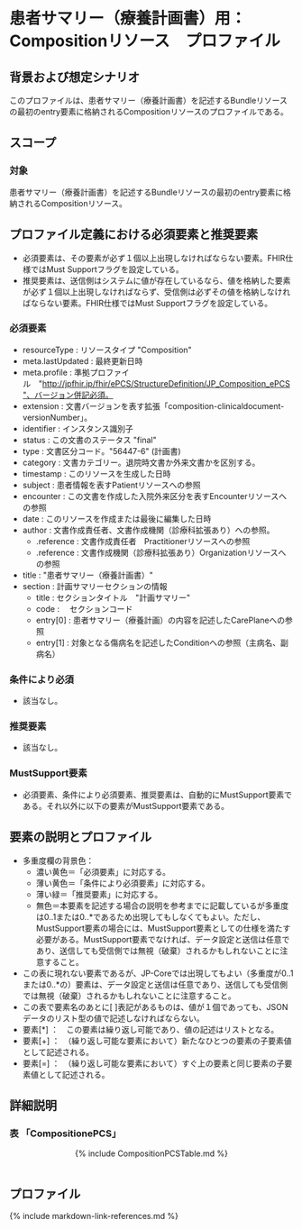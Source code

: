 
# 患者サマリー（療養計画書）用： Compositionリソース　プロファイル

## 背景および想定シナリオ

このプロファイルは、患者サマリー（療養計画書）を記述するBundleリソースの最初のentry要素に格納されるCompositionリソースのプロファイルである。

## スコープ
### 対象

患者サマリー（療養計画書）を記述するBundleリソースの最初のentry要素に格納されるCompositionリソース。

## プロファイル定義における必須要素と推奨要素
  - 必須要素は、その要素が必ず１個以上出現しなければならない要素。FHIR仕様ではMust Supportフラグを設定している。
  - 推奨要素は、送信側はシステムに値が存在しているなら、値を格納した要素が必ず１個以上出現しなければならず、受信側は必ずその値を格納しなければならない要素。FHIR仕様ではMust Supportフラグを設定している。

### 必須要素
  - resourceType : リソースタイプ "Composition"
  - meta.lastUpdated : 最終更新日時
  - meta.profile : 準拠プロファイル　"http://jpfhir.jp/fhir/ePCS/StructureDefinition/JP_Composition_ePCS"、バージョン併記必須。
  - extension : 文書バージョンを表す拡張「composition-clinicaldocument-versionNumber」。
  - identifier : インスタンス識別子
  - status : この文書のステータス "final"
  - type : 文書区分コード。"56447-6" (計画書)
  - category : 文書カテゴリー。退院時文書か外来文書かを区別する。
  - timestamp : このリソースを生成した日時
  - subject : 患者情報を表すPatientリソースへの参照
  - encounter : この文書を作成した入院外来区分を表すEncounterリソースへの参照
  - date : このリソースを作成または最後に編集した日時
  - author : 文書作成責任者、文書作成機関（診療科拡張あり）への参照。
    - .reference : 文書作成責任者　Practitionerリソースへの参照
    - .reference : 文書作成機関（診療科拡張あり）Organizationリソースへの参照
  - title : "患者サマリー（療養計画書）"
  - section : 計画サマリーセクションの情報
    - title : セクションタイトル　"計画サマリー"
    - code : 　セクションコード
    - entry[0] : 患者サマリー（療養計画）の内容を記述したCarePlaneへの参照
    - entry[1] : 対象となる傷病名を記述したConditionへの参照（主病名、副病名）

### 条件により必須
  - 該当なし。

### 推奨要素
  - 該当なし。

### MustSupport要素
  - 必須要素、条件により必須要素、推奨要素は、自動的にMustSupport要素である。それ以外に以下の要素がMustSupport要素である。


## 要素の説明とプロファイル
  - 多重度欄の背景色：
    - 濃い黄色＝「必須要素」に対応する。
    - 薄い黄色＝「条件により必須要素」に対応する。
    - 薄い緑＝「推奨要素」に対応する。
    - 無色＝本要素を記述する場合の説明を参考までに記載しているが多重度は0..1または0..*であるため出現してもしなくてもよい。ただし、MustSupport要素の場合には、MustSupport要素としての仕様を満たす必要がある。MustSupport要素でなければ、データ設定と送信は任意であり、送信しても受信側では無視（破棄）されるかもしれないことに注意すること。
  - この表に現れない要素であるが、JP-Coreでは出現してもよい（多重度が0..1または0..*の）要素は、データ設定と送信は任意であり、送信しても受信側では無視（破棄）されるかもしれないことに注意すること。
  - この表で要素名のあとに[ ]表記があるものは、値が１個であっても、JSONデータのリスト型の値で記述しなければならない。
  - 要素[*] ：　この要素は繰り返し可能であり、値の記述はリストとなる。
  - 要素[+] ：　（繰り返し可能な要素において）新たなひとつの要素の子要素値として記述される。
  - 要素[=] ：　（繰り返し可能な要素において）すぐ上の要素と同じ要素の子要素値として記述される。

## 詳細説明

<h3>表 「CompositionePCS」</h3>
<div id="Table_18042" class="htmlTable" align=center x:publishsource="Excel">
{% include  CompositionPCSTable.md %}
</div>
<br>

## プロファイル


{% include markdown-link-references.md %}